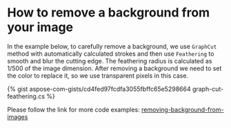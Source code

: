 # How to remove a background from your image

In the example below, to carefully remove a background, we use `GraphCut` method with automatically calculated strokes and then use `Feathering` to smooth and blur the cutting edge. The feathering radius is calculated as 1/500 of the image dimension. After removing a background we need to set the color to replace it, so we use transparent pixels in this case.

{% gist aspose-com-gists/cd4fed97fcdfa3055fbffc65e5298664 graph-cut-feathering.cs %}

Please follow the link for more code examples: 
[removing-background-from-images](https://docs.aspose.com/imaging/net/removing-background-from-images/)